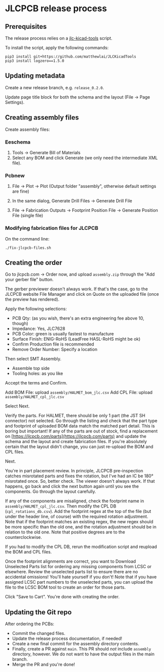 # JLCPCB release process

## Prerequisites

The release process relies on a [jlc-kicad-tools](https://github.com/matthewlai/JLCKicadTools) script.

To install the script, apply the following commands:
    
    pip3 install git+https://github.com/matthewlai/JLCKicadTools
    pip3 install logzero==1.5.0

## Updating metadata

Create a new release branch, e.g. `release_0.2.0`.

Update page title block for both the schema and the layout (File -> Page Settings).

## Creating assembly files

Create assembly files:

### Eeschema

1. Tools -> Generate Bill of Materials
2. Select any BOM and click Generate (we only need the intermediate XML file).

### Pcbnew

1. File -> Plot -> Plot (Output folder "assembly", otherwise default settings are fine)
2. In the same dialog, Generate Drill Files -> Generate Drill File

3. File -> Fabrication Outputs -> Footprint Position File -> Generate Position File (single file)

### Modifying fabrication files for JLCPCB

On the command line:

    ./fix-jlcpcb-files.sh

## Creating the order

Go to jlcpcb.com -> Order now, and upload `assembly.zip` through the "Add your gerber file" button.

The gerber previewer doesn't always work. 
If that's the case, go to the JLCPCB website File Manager and click on Quote on the uploaded file (once the preview has rendered).

Apply the following selections:

- PCB Qty: (as you wish, there's an extra engineering fee above 10, though)
- Impedance: Yes, JLC7628
- PCB Color: green is usually fastest to manufacture
- Surface Finish: ENIG-RoHS (LeadFree HASL-RoHS might be ok)
- Confirm Production file is recommended
- Remove Order Number: Specify a location

Then select SMT Assembly.

- Assemble top side
- Tooling holes: as you like

Accept the terms and Confirm.

Add BOM File: upload `assembly/HALMET_bom_jlc.csv`
Add CPL File: upload `assembly/HALMET_cpl_jlc.csv`

Select Next.

Verify the parts. For HALMET, there should be only 1 part (the JST SH connector) not selected.
Go through the listing and check that the part type and footprint of uploaded BOM data match the matched part detail. 
This is boring but important!
If any of the parts are out of stock, find a replacement on [https://jlcpcb.com/parts](https://jlcpcb.com/parts) and update the schema and the layout and create fabrication files.
If you're absolutely certain that the layout didn't change, you can just re-upload the BOM and CPL files.

Next.

You're in part placement review.
In principle, JLCPCB pre-inspection catches misrotated parts and fixes the rotation, but I've had an IC be 180° misrotated once. 
So, better check.
The viewer doesn't always work.
If that happens, go back and click the next button again until you see the components.
Go through the layout carefully.

If any of the components are misaligned, check the footprint name in `assembly/HALMET_cpl_jlc.csv`.
Then modify the CPL DB (`cpl_rotations_db.csv`).
Add the footprint regex at the top of the file (but under the header line, of course) with the required rotation adjustment. 
Note that if the footprint matches an existing regex, the new regex should be more specific than the old one, and the rotation adjustment should be in relation to the old one. Note that positive degrees are to the counterclockwise.

If you had to modify the CPL DB, rerun the modification script and reupload the BOM and CPL files.

Once the footprint alignments are correct, you want to Download Unselected Parts list for ordering any missing components from LCSC or elsewhere.
Review the unselected parts list to ensure there are no accidental omissions!
You'll hate yourself if you don't!
Note that if you have assigned LCSC part numbers to the unselected parts, you can upload the file to the LCSC BOM tool to create an order for those parts.

Click "Save to Cart". 
You're done with creating the order.

## Updating the Git repo

After ordering the PCBs:

- Commit the changed files.
- Update the release process documentation, if needed!
- Create a new final commit for the assembly directory contents.
- Finally, create a PR against `main`. 
  This PR should _not_ include `assembly` directory, however. 
  We do not want to have the output files in the main branch.
- Merge the PR and you're done!
